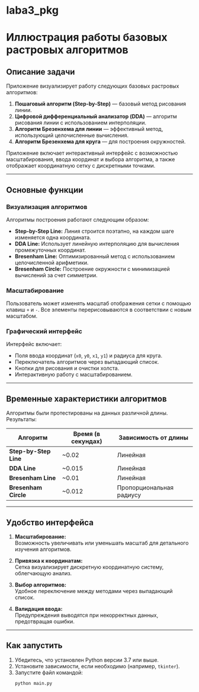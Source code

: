 # laba3_pkg
# Иллюстрация работы базовых растровых алгоритмов

## Описание задачи

Приложение визуализирует работу следующих базовых растровых алгоритмов:
1. **Пошаговый алгоритм (Step-by-Step)** — базовый метод рисования линии.
2. **Цифровой дифференциальный анализатор (DDA)** — алгоритм рисования линии с использованием интерполяции.
3. **Алгоритм Брезенхема для линии** — эффективный метод, использующий целочисленные вычисления.
4. **Алгоритм Брезенхема для круга** — для построения окружностей.

Приложение включает интерактивный интерфейс с возможностью масштабирования, ввода координат и выбора алгоритма, а также отображает координатную сетку с дискретными точками.

---

## Основные функции

### Визуализация алгоритмов

Алгоритмы построения работают следующим образом:
- **Step-by-Step Line:** Линия строится поэтапно, на каждом шаге изменяется одна координата.
- **DDA Line:** Использует линейную интерполяцию для вычисления промежуточных координат.
- **Bresenham Line:** Оптимизированный метод с использованием целочисленной арифметики.
- **Bresenham Circle:** Построение окружности с минимизацией вычислений за счет симметрии.

### Масштабирование

Пользователь может изменять масштаб отображения сетки с помощью клавиш `+` и `-`. Все элементы перерисовываются в соответствии с новым масштабом.

### Графический интерфейс

Интерфейс включает:
- Поля ввода координат (`x0`, `y0`, `x1`, `y1`) и радиуса для круга.
- Переключатель алгоритмов через выпадающий список.
- Кнопки для рисования и очистки холста.
- Интерактивную работу с масштабированием.

---

## Временные характеристики алгоритмов

Алгоритмы были протестированы на данных различной длины. Результаты:

| Алгоритм               | Время (в секундах)   | Зависимость от длины |
|------------------------|----------------------|----------------------|
| **Step-by-Step Line**  | ~0.02                | Линейная             |
| **DDA Line**           | ~0.015               | Линейная             |
| **Bresenham Line**     | ~0.01                | Линейная             |
| **Bresenham Circle**   | ~0.012               | Пропорциональная радиусу |

---

## Удобство интерфейса

1. **Масштабирование:**  
   Возможность увеличивать или уменьшать масштаб для детального изучения алгоритмов.
   
2. **Привязка к координатам:**  
   Сетка визуализирует дискретную координатную систему, облегчающую анализ.
   
3. **Выбор алгоритмов:**  
   Удобное переключение между методами через выпадающий список.

4. **Валидация ввода:**  
   Предупреждения выводятся при некорректных данных, предотвращая ошибки.

---

## Как запустить

1. Убедитесь, что установлен Python версии 3.7 или выше.
2. Установите зависимости, если необходимо (например, `tkinter`).
3. Запустите файл командой:  
   ```bash
   python main.py
